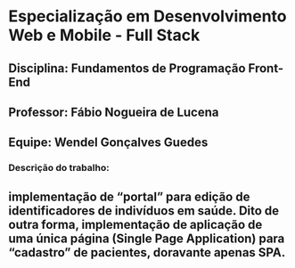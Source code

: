 # Especialização em Desenvolvimento Web e Mobile - Full Stack
## Disciplina: Fundamentos de Programação Front-End
## Professor: Fábio Nogueira de Lucena
## Equipe: Wendel Gonçalves Guedes
### Descrição do trabalho:
implementação de “portal” para edição de identificadores de indivíduos em saúde. Dito de outra forma, implementação de aplicação de uma única página (Single Page Application) para “cadastro” de pacientes, doravante apenas SPA.
---
